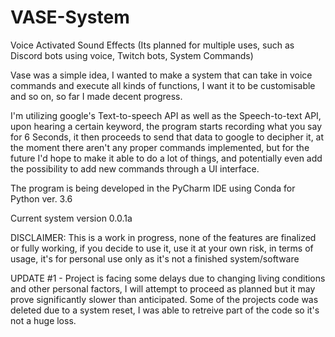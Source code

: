 # VASE-System
Voice Activated Sound Effects (Its planned for multiple uses, such as Discord bots using voice, Twitch bots, System Commands)

Vase was a simple idea, I wanted to make a system that can take in voice commands and execute all kinds of functions, I want it to be customisable and so on, so far I made decent progress.

I'm utilizing google's Text-to-speech API as well as the Speech-to-text API, upon hearing a certain keyword, the program starts recording what you say for 6 Seconds, it then proceeds to send that data to google to decipher it, at the moment there aren't any proper commands implemented, but for the future I'd hope to make it able to do a lot of things, and potentially even add the possibility to add new commands through a UI interface.

The program is being developed in the PyCharm IDE using Conda for Python ver. 3.6

Current system version 0.0.1a


DISCLAIMER: This is a work in progress, none of the features are finalized or fully working, if you decide to use it, use it at your own risk, in terms of usage, it's for personal use only as it's not a finished system/software

UPDATE #1 - Project is facing some delays due to changing living conditions and other personal factors, I will attempt to proceed as planned but it may prove significantly slower than anticipated. Some of the projects code was deleted due to a system reset, I was able to retreive part of the code so it's not a huge loss.
